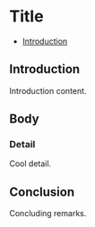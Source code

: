 # Title

<!-- toc -->

- [Introduction](#introduction)

<!-- tocstop -->

## Introduction

Introduction content.

## Body

### Detail

Cool detail.

## Conclusion

Concluding remarks.
